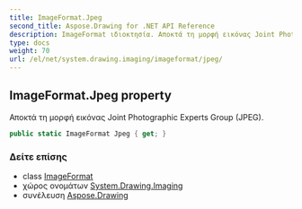 ```yaml
---
title: ImageFormat.Jpeg
second_title: Aspose.Drawing for .NET API Reference
description: ImageFormat ιδιοκτησία. Αποκτά τη μορφή εικόνας Joint Photographic Experts Group JPEG.
type: docs
weight: 70
url: /el/net/system.drawing.imaging/imageformat/jpeg/
---
```

## ImageFormat.Jpeg property

Αποκτά τη μορφή εικόνας Joint Photographic Experts Group (JPEG).

```csharp
public static ImageFormat Jpeg { get; }
```

### Δείτε επίσης

* class [ImageFormat](../)
* χώρος ονομάτων [System.Drawing.Imaging](../../imageformat/)
* συνέλευση [Aspose.Drawing](../../../)


